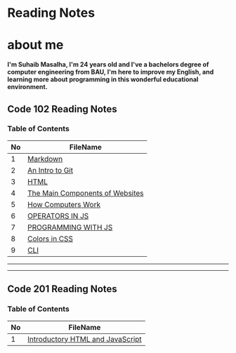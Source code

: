 

# Reading Notes 

# about me 
 **I'm Suhaib Masalha, I'm 24 years old and I've a bachelors degree of computer engineering from BAU,  I'm here to improve my English, and learning more about programming in this wonderful educational environment.**



## Code 102 Reading Notes
### Table of Contents 

No | FileName
---|----------
1 | [Markdown](Read01.md)
2 | [An Intro to Git](Read02.md)
3 | [HTML](Read03.md)
4 | [The Main Components of Websites](Read04a.md)
5 | [How Computers Work](Read04b.md)
6 | [OPERATORS IN JS](Read05.md)
7 | [PROGRAMMING WITH JS](Read06.md)
8 | [Colors in CSS](Read07.md)
9 | [CLI](Read09.md)

---
---

## Code 201 Reading Notes
### Table of Contents 

No | FileName
---|----------
1 | [ Introductory HTML and JavaScript](201Read01.md)






	






